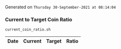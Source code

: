 Generated on `Thursday 30-September-2021 at 08:14:04`

### Current to Target Coin Ratio
`current_coin_ratio.sh`

Date|Current|Target|Ratio
---|---|---|---
